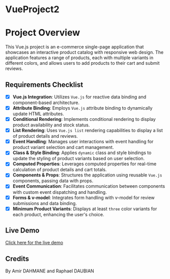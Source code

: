 # VueProject2

# Project Overview

This Vue.js project is an e-commerce single-page application that showcases an interactive product catalog with responsive web design. The application features a range of products, each with multiple variants in different colors, and allows users to add products to their cart and submit reviews.

## Requirements Checklist

 - [x] **Vue.js Integration**: Utilizes `Vue.js` for reactive data binding and component-based architecture.
 - [x] **Attribute Binding**: Employs `Vue.js` attribute binding to dynamically update HTML attributes.
 - [x] **Conditional Rendering**: Implements conditional rendering to display product availability and stock status.
 - [x] **List Rendering**: Uses `Vue.js list` rendering capabilities to display a list of product details and reviews.
 - [x] **Event Handling**: Manages user interactions with event handling for product variant selection and cart management.
 - [x] **Class & Style Binding**: Applies `dynamic` class and style bindings to update the styling of product variants based on user selection.
 - [x] **Computed Properties**: Leverages computed properties for real-time calculation of product details and cart totals.
 - [x] **Components & Props**: Structures the application using reusable `Vue.js` components, passing data with props.
 - [x] **Event Communication**: Facilitates communication between components with custom event dispatching and handling.
 - [x] **Forms & v-model**: Integrates form handling with v-model for review submissions and data binding.
 - [x] **Minimum Product Variants**: Displays at least `three` color variants for each product, enhancing the user's choice.

  ## Live Demo

[Click here for the live demo](https://amirdhe.github.io/Vue_Content_Behaviour/)

## Credits

By Amir DAHMANE and Raphael DAUBIAN
